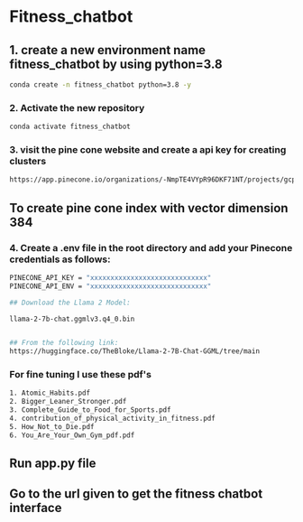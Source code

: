 # Fitness_chatbot

## 1. create a new environment name fitness_chatbot by using python=3.8

```bash
conda create -n fitness_chatbot python=3.8 -y
```

### 2. Activate the new repository

```bash
conda activate fitness_chatbot
```

### 3. visit the pine cone website and create a api key for creating clusters
```bash 
https://app.pinecone.io/organizations/-NmpTE4VYpR96DKF71NT/projects/gcp-starter:69uqnaz/keys
```
## To create pine cone index with vector dimension 384


### 4. Create a .env file in the root directory and add your Pinecone credentials as follows:

```bash 
PINECONE_API_KEY = "xxxxxxxxxxxxxxxxxxxxxxxxxxxxx"
PINECONE_API_ENV = "xxxxxxxxxxxxxxxxxxxxxxxxxxxxx"
```


```bash
## Download the Llama 2 Model:

llama-2-7b-chat.ggmlv3.q4_0.bin


## From the following link:
https://huggingface.co/TheBloke/Llama-2-7B-Chat-GGML/tree/main
```

### For fine tuning I use these pdf's
```bash
1. Atomic_Habits.pdf
2. Bigger_Leaner_Stronger.pdf
3. Complete_Guide_to_Food_for_Sports.pdf
4. contribution_of_physical_activity_in_fitness.pdf
5. How_Not_to_Die.pdf
6. You_Are_Your_Own_Gym_pdf.pdf
```
## Run app.py file
## Go to the url given to get the fitness chatbot interface 


